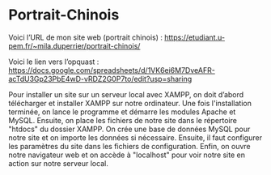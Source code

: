 # Portrait-Chinois 
Voici l’URL de mon site web (portrait chinois) : https://etudiant.u-pem.fr/~mila.duperrier/portrait-chinois/

Voici le lien vers l’opquast : https://docs.google.com/spreadsheets/d/1VK6ei6M7DveAFR-acTdU3Gp23PbE4wD-vRDZ2G0P7to/edit?usp=sharing

Pour installer un site sur un serveur local avec XAMPP, on doit d’abord télécharger et installer XAMPP sur notre ordinateur. Une fois l'installation terminée, on lance le programme et démarre les modules Apache et MySQL. Ensuite, on place les fichiers de notre site dans le répertoire "htdocs" du dossier XAMPP. 
On crée une base de données MySQL pour notre site et on importe les données si nécessaire. Ensuite, il faut configurer les paramètres du site dans les fichiers de configuration. Enfin, on ouvre notre navigateur web et on accède à "localhost" pour voir notre site en action sur notre serveur local.